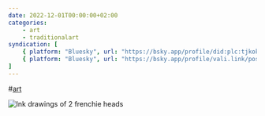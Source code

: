 ```yaml
---
date: 2022-12-01T00:00:00+02:00
categories:
    - art
    - traditionalart
syndication: [
    { platform: "Bluesky", url: "https://bsky.app/profile/did:plc:tjkokzqdnfzzlaxdjjzzzi5b/post/3kaae3zedsu27", hidden: true },
    { platform: "Bluesky", url: "https://bsky.app/profile/vali.link/post/3kaae3zedsu27" }
]
---
```

#<a href="/categories/art" class="p-category">art</a>

<img src="/posts/2022-12-01_0000/frenchie faces.jpg" alt="Ink drawings of 2 frenchie heads" loading="lazy">
